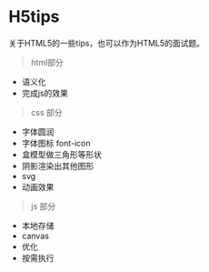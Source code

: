 # H5tips

关于HTML5的一些tips，也可以作为HTML5的面试题。

>html部分

  * 语义化
  * 完成js的效果

>css 部分

  * 字体圆润
  * 字体图标 font-icon
  * 盒模型做三角形等形状
  * 阴影渲染出其他图形
  * svg
  * 动画效果

>js  部分

  * 本地存储
  * canvas
  * 优化
  * 按需执行

